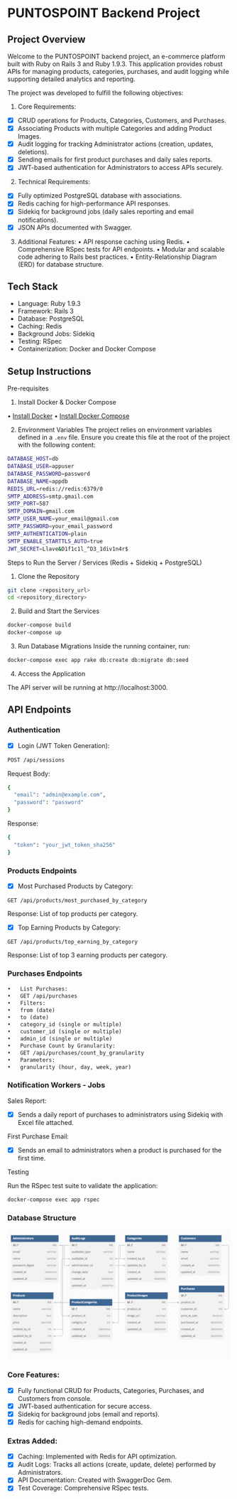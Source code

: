 # PUNTOSPOINT Backend Project

## Project Overview

Welcome to the PUNTOSPOINT backend project, an e-commerce platform built with Ruby on Rails 3 and Ruby 1.9.3. This application provides robust APIs for managing products, categories, purchases, and audit logging while supporting detailed analytics and reporting.

The project was developed to fulfill the following objectives:

1.	Core Requirements:

- [x] CRUD operations for Products, Categories, Customers, and Purchases.
- [x] Associating Products with multiple Categories and adding Product Images.
- [x] Audit logging for tracking Administrator actions (creation, updates, deletions).
- [x] Sending emails for first product purchases and daily sales reports.
- [x] JWT-based authentication for Administrators to access APIs securely.

2.	Technical Requirements:
- [x] Fully optimized PostgreSQL database with associations.
- [x] Redis caching for high-performance API responses.
- [x] Sidekiq for background jobs (daily sales reporting and email notifications).
- [x] JSON APIs documented with Swagger.

3.	Additional Features:
	•	API response caching using Redis.
	•	Comprehensive RSpec tests for API endpoints.
	•	Modular and scalable code adhering to Rails best practices.
	•	Entity-Relationship Diagram (ERD) for database structure.

## Tech Stack

- Language: Ruby 1.9.3
- Framework: Rails 3
- Database: PostgreSQL
- Caching: Redis
- Background Jobs: Sidekiq
- Testing: RSpec
- Containerization: Docker and Docker Compose

## Setup Instructions

Pre-requisites

1.	Install Docker & Docker Compose


  •	[Install Docker](https://docs.docker.com/engine/install/)
  •	[Install Docker Compose](https://docs.docker.com/compose/install/)

2.	Environment Variables
The project relies on environment variables defined in a `.env` file. Ensure you create this file at the root of the project with the following content:

```bash
DATABASE_HOST=db
DATABASE_USER=appuser
DATABASE_PASSWORD=password
DATABASE_NAME=appdb
REDIS_URL=redis://redis:6379/0
SMTP_ADDRESS=smtp.gmail.com
SMTP_PORT=587
SMTP_DOMAIN=gmail.com
SMTP_USER_NAME=your_email@gmail.com
SMTP_PASSWORD=your_email_password
SMTP_AUTHENTICATION=plain
SMTP_ENABLE_STARTTLS_AUTO=true
JWT_SECRET=Llave&D1f1c1l_^D3_1div1n4r$
```


Steps to Run the Server / Services (Redis + Sidekiq + PostgreSQL)

1.	Clone the Repository

```bash
git clone <repository_url>
cd <repository_directory>
```

2.	Build and Start the Services

```bash
docker-compose build
docker-compose up
```

3.	Run Database Migrations
Inside the running container, run:

```bash
docker-compose exec app rake db:create db:migrate db:seed
```

4.	Access the Application

The API server will be running at http://localhost:3000.

## API Endpoints

### Authentication

- [x] Login (JWT Token Generation):

```bash
POST /api/sessions
```
Request Body:

```bash
{
  "email": "admin@example.com",
  "password": "password"
}
```

Response:
```bash
{
  "token": "your_jwt_token_sha256"
}
```


### Products Endpoints

- [x] Most Purchased Products by Category:

```
GET /api/products/most_purchased_by_category
```

Response: List of top products per category.

- [x] Top Earning Products by Category:

```
GET /api/products/top_earning_by_category
```

Response: List of top 3 earning products per category.

### Purchases Endpoints

	•	List Purchases:
	•	GET /api/purchases
	•	Filters:
	•	from (date)
	•	to (date)
	•	category_id (single or multiple)
	•	customer_id (single or multiple)
	•	admin_id (single or multiple)
	•	Purchase Count by Granularity:
	•	GET /api/purchases/count_by_granularity
	•	Parameters:
	•	granularity (hour, day, week, year)

### Notification Workers - Jobs

Sales Report:
- [x] Sends a daily report of purchases to administrators using Sidekiq with Excel file attached.

First Purchase Email:
- [x] Sends an email to administrators when a product is purchased for the first time.

Testing

Run the RSpec test suite to validate the application:

```bash
docker-compose exec app rspec
```

### Database Structure

<img src="./public/db_relational.png">

### Core Features:

- [x] Fully functional CRUD for Products, Categories, Purchases, and Customers from console.
- [x] JWT-based authentication for secure access.
- [x] Sidekiq for background jobs (email and reports).
- [x] Redis for caching high-demand endpoints.

###  Extras Added:

- [x] Caching: Implemented with Redis for API optimization.
- [x] Audit Logs: Tracks all actions (create, update, delete) performed by Administrators.
- [x] API Documentation: Created with SwaggerDoc Gem.
- [x] Test Coverage: Comprehensive RSpec tests.
